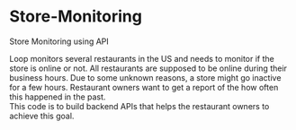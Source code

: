 # Store-Monitoring
Store Monitoring using API

Loop monitors several restaurants in the US and needs to monitor if the store is online or not. All restaurants are supposed to be online during their business hours. Due to some unknown reasons, a store might go inactive for a few hours. Restaurant owners want to get a report of the how often this happened in the past.   
This code is to build backend APIs that helps the restaurant owners to achieve this goal.
